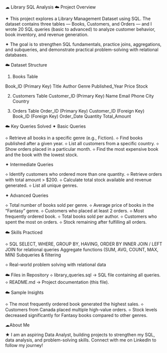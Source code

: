 ☁︎ Library SQL Analysis
☁️ Project Overview

✦ This project explores a Library Management Dataset using SQL. The dataset contains three tables — Books, Customers, and Orders — and I wrote 20 SQL queries (basic to advanced) to analyze customer behavior, book inventory, and revenue generation.

✦ The goal is to strengthen SQL fundamentals, practice joins, aggregations, and subqueries, and demonstrate practical problem-solving with relational databases.

☁️ Dataset Structure

1. Books Table

Book_ID (Primary Key)
Title
Author
Genre
Published_Year
Price
Stock

2. Customers Table
Customer_ID (Primary Key)
Name
Email
Phone
City
Country

3. Orders Table
Order_ID (Primary Key)
Customer_ID (Foreign Key)
Book_ID (Foreign Key)
Order_Date
Quantity
Total_Amount

☁️ Key Queries Solved
✦ Basic Queries

⟡ Retrieve all books in a specific genre (e.g., Fiction).
⟡ Find books published after a given year.
⟡ List all customers from a specific country.
⟡ Show orders placed in a particular month.
⟡ Find the most expensive book and the book with the lowest stock.

✦ Intermediate Queries

⟡ Identify customers who ordered more than one quantity.
⟡ Retrieve orders with total amount > $200.
⟡ Calculate total stock available and revenue generated.
⟡ List all unique genres.

✦ Advanced Queries

⟡ Total number of books sold per genre.
⟡ Average price of books in the “Fantasy” genre.
⟡ Customers who placed at least 2 orders.
⟡ Most frequently ordered book.
⟡ Total books sold per author.
⟡ Customers who spent the most on orders.
⟡ Stock remaining after fulfilling all orders.

☁️ Skills Practiced

⟡ SQL SELECT, WHERE, GROUP BY, HAVING, ORDER BY
  INNER JOIN / LEFT JOIN for relational queries
  Aggregate functions (SUM, AVG, COUNT, MAX, MIN)
  Subqueries & filtering

⟡ Real-world problem solving with relational data

☁️ Files in Repository
⟡ library_queries.sql → SQL file containing all queries.
⟡ README.md → Project documentation (this file).

☁️ Sample Insights

⟡ The most frequently ordered book generated the highest sales.
⟡ Customers from Canada placed multiple high-value orders.
⟡ Stock levels decreased significantly for Fantasy books compared to other genres.

☁︎About Me

★ I am an aspiring Data Analyst, building projects to strengthen my SQL, data analysis, and problem-solving skills. Connect with me on LinkedIn
to follow my journey!
